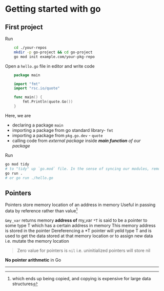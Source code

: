 # Getting started with go

## First project

Run
```sh
    cd ./your-repos
    mkdir -p go-project && cd go-project
    go mod init example.com/your-pkg-repo
```
Open a `hello.go` file in editor and write code

```go
    package main

    import "fmt"
    import "rsc.io/quote"

    func main() {
        fmt.Println(quote.Go())
    }
```

Here, we are
- declaring a package `main`
- importing a package from go standard library- `fmt`
- importing a package from `pkg.go.dev` - `quote`
- calling code from _external package_ inside _**main function** of our package_

Run
```sh
go mod tidy
# to "tidy" up `go.mod` file. In the sense of syncing our modules, removed or newly added
go run .
# or go run ./hello.go
```
## Pointers

Pointers store memory location of an address in memory
Useful in passing data by reference rather than value[^1]

`&my_var` returns memory __address of__ my_var
`*T` is said to be a pointer to some type T which has a certain address in memory
This memory address is stored in the pointer
Dereferencing a *T pointer will yeild type T and is used to get the data stored at that memory location or to assign new data i.e. mutate the memory location
> Zero value for pointers is `nil` i.e. uninitialized pointers will store nil

__No pointer arithmetic__ in Go

---

[^1]: which ends up being copied, and copying is expensive for large data structures

